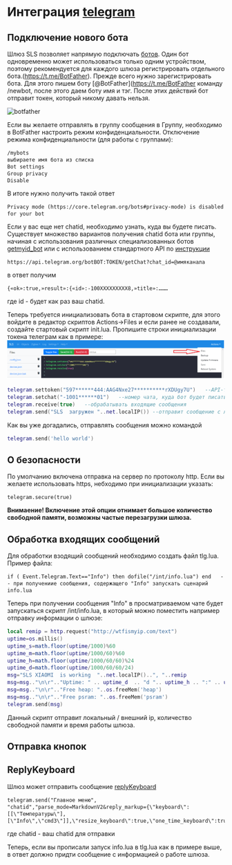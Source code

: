 # Интеграция [telegram](https://www.telegram.org)

## Подключение нового бота
Шлюз SLS  позволяет напрямую подключать [ботов](https://core.telegram.org/bots/).  Один бот одновременно может использоваться только одним устройством, поэтому рекомендуется для каждого шлюза регистрировать отдельного бота.(https://t.me/BotFather). Прежде всего нужно зарегистрировать бота. Для этого пишем боту [@BotFather](https://t.me/BotFather команду /newbot, после этого даем боту имя и тэг. После этих действий бот отправит  токен, который никому давать нельзя.

![botfather](https://habrastorage.org/r/w1560/getpro/habr/upload_files/24f/392/57a/24f39257a7893fab12efc0bd92c7bed4.png)

Если вы желаете отправлять в группу сообщения в Группу, необходимо в BotFather настроить режим конфиденциальности.   Отключение режима конфиденциальности (для работы  с группами):
```
/mybots
выбираете имя бота из списка
Bot settings
Group privacy
Disable
```
В итоге нужно получить такой ответ
```
Privacy mode (https://core.telegram.org/bots#privacy-mode) is disabled for your bot
```

Если у вас еще нет chatid, необходимо узнать, куда вы будете писать. Существует множество вариантов получения chatid бота или группы, начиная с использования различных специализованных ботов [getmyid_bot](https://t.me/getmyid_bot) или с использованием стандартного API по [инструкции](https://it-stories.ru/blog/web-dev/kak-uznat-chat-id-dlja-kanala-gruppy-telegram/) 
```
https://api.telegram.org/botBOT:TOKEN/getChat?chat_id=@имяканала
```
в ответ получим 
```
{«ok»:true,»result»:{«id»:-100ХХХХХХХХХ8,»title»:………
```
где id - будет как раз ваш chatid. 


Теперь требуется инициализовать бота в стартовом скрипте, для этого войдите в редактор скриптов Actions->Files и   если ранее не создавали, создайте стартовый скрипт init.lua. Пропишите строки инициализации токена телеграм как в примере: 
![initlua](/img/initlua.png)
```lua
telegram.settoken("597******444:AAG4Nxe27**********rXDUgy7U")   --API-токен вашего бота
telegram.setchat("-1001******01")   --номер чата, куда бот будет писать сообщения
telegram.receive(true)   --обрабатывать входящие сообщения
telegram.send("SLS  загружен "..net.localIP()) --отправит сообщение с локальным адресом SLS в вашей сети в телеграм
```

Как вы уже догадались, отправлять сообщения можно командой 
```lua
telegram.send('hello world')
```
## О безопасности
По умолчанию включена отправка на сервер по протоколу http. Если вы желаете использовать https, небходимо при инициализации указать: 
```
telegram.secure(true)
```
**Внимаение! Включение этой опции отнимает большое количество свободной памяти, возможны частые перезагрузки  шлюза.**
## Обработка входящих сообщений
Для обработки взодящий сообщений необходимо создать файл tlg.lua. Пример файла:
```
if ( Event.Telegram.Text=="Info") then dofile("/int/info.lua") end   -- при получениие сообщения, содержащего "Info" запускать сценарий info.lua
```
Теперь при получении сообщения "Info" в просматриваемом чате будет запускаться скрипт /int/info.lua, в который можно поместить например отправку информации о шлюзе:
``` lua
local remip = http.request("http://wtfismyip.com/text")
uptime=os.millis()
uptime_s=math.floor(uptime/1000)%60
uptime_m=math.floor(uptime/1000/60)%60
uptime_h=math.floor(uptime/1000/60/60)%24
uptime_d=math.floor(uptime/1000/60/60/24)
msg="SLS XIAOMI  is working  "..net.localIP()..", "..remip
msg=msg.."\n\r".."Uptime: " .. uptime_d  .. "d ".. uptime_h .. ":" .. uptime_m..":"..uptime_s
msg=msg.."\n\r".."Free heap: "..os.freeMem('heap')
msg=msg.."\n\r".."Free psram: "..os.freeMem('psram')
telegram.send(msg)
```
Данный скрипт отправит локальный / внешний ip, количество свободной памяти и время работы шлюза. 

## Отправка кнопок
## ReplyKeyboard
Шлюз может отправить сообщение  [replyKeyboard](https://core.telegram.org/api/bots%2Fbuttons)

```
telegram.send("Главное меню", "chatid","parse_mode=MarkdownV2&reply_markup={\"keyboard\":[[\"Температуры\"],[\"Info\",\"cmd3\"]],\"resize_keyboard\":true,\"one_time_keyboard\":true}")
```  
где chatid - ваш chatid для отправки

Теперь, если вы прописали запуск info.lua в  tlg.lua  как в примере выше, в ответ должно придти  сообщение с информацией о работе шлюза. 


